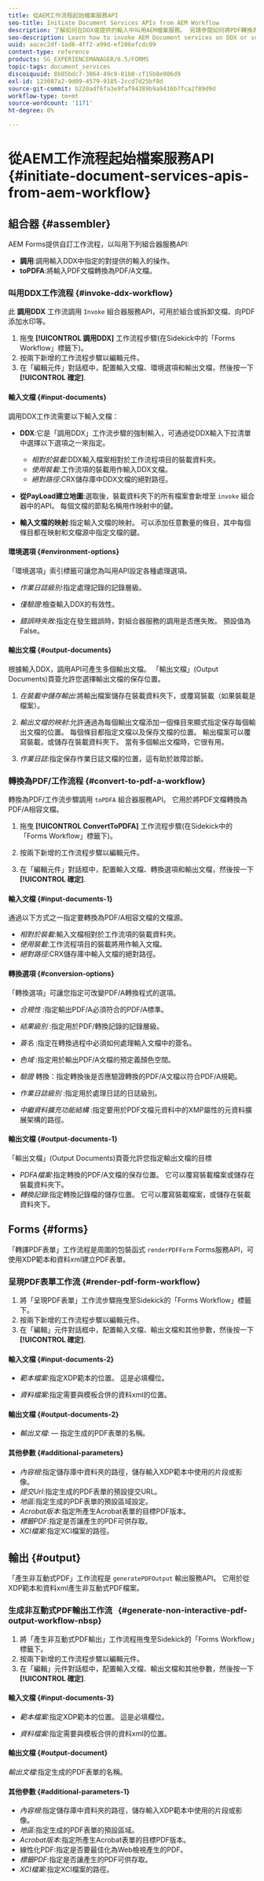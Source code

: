 ```yaml
---
title: 從AEM工作流程起始檔案服務API
seo-title: Initiate Document Services APIs from AEM Workflow
description: 了解如何在DDX或提供的輸入中叫用AEM檔案服務。 另請參閱如何將PDF轉換為PDF/A
seo-description: Learn how to invoke AEM Document services on DDX or supplied inputs. Also see hwo to convert PDF to PDF/A
uuid: aacec2df-1ad6-4ff2-a99d-ef206efcdc09
content-type: reference
products: SG_EXPERIENCEMANAGER/6.5/FORMS
topic-tags: document_services
discoiquuid: 8b85bdc7-3864-49c9-81b0-cf15b8e986d9
exl-id: 123087a2-9d09-4579-9185-2ccd7d25bf8d
source-git-commit: b220adf6fa3e9faf94389b9a9416b7fca2f89d9d
workflow-type: tm+mt
source-wordcount: '1171'
ht-degree: 0%

---
```


# 從AEM工作流程起始檔案服務API  {#initiate-document-services-apis-from-aem-workflow}

## 組合器 {#assembler}

AEM Forms提供自訂工作流程，以叫用下列組合器服務API:

* **調用**:調用輸入DDX中指定的對提供的輸入的操作。
* **toPDFA**:將輸入PDF文檔轉換為PDF/A文檔。

### 叫用DDX工作流程 {#invoke-ddx-workflow}

此 **調用DDX** 工作流調用 `Invoke` 組合器服務API，可用於組合或拆卸文檔、向PDF添加水印等。

1. 拖曳 **[!UICONTROL 調用DDX]** 工作流程步驟(在Sidekick中的「Forms Workflow」標籤下)。
1. 按兩下新增的工作流程步驟以編輯元件。
1. 在「編輯元件」對話框中，配置輸入文檔、環境選項和輸出文檔，然後按一下 **[!UICONTROL 確定]**.

#### 輸入文檔 {#input-documents}

調用DDX工作流需要以下輸入文檔：

* **DDX**:它是「調用DDX」工作流步驟的強制輸入，可通過從DDX輸入下拉清單中選擇以下選項之一來指定。

   * *相對於裝載*:DDX輸入檔案相對於工作流程項目的裝載資料夾。
   * *使用裝載*:工作流項的裝載用作輸入DDX文檔。
   * *絕對路徑*:CRX儲存庫中DDX文檔的絕對路徑。

* **從PayLoad建立地圖**:選取後，裝載資料夾下的所有檔案會新增至 `invoke` 組合器中的API。 每個文檔的節點名稱用作映射中的鍵。

* **輸入文檔的映射**:指定輸入文檔的映射。 可以添加任意數量的條目，其中每個條目都在映射和文檔源中指定文檔的鍵。

#### 環境選項 {#environment-options}

「環境選項」索引標籤可讓您為叫用API設定各種處理選項。

* *作業日誌級別*:指定處理記錄的記錄層級。
* *僅驗證*:檢查輸入DDX的有效性。

* *錯誤時失敗*:指定在發生錯誤時，對組合器服務的調用是否應失敗。 預設值為False。

#### 輸出文檔 {#output-documents}

根據輸入DDX，調用API可產生多個輸出文檔。 「輸出文檔」(Output Documents)頁簽允許您選擇輸出文檔的保存位置。

1. *在裝載中儲存輸出*:將輸出檔案儲存在裝載資料夾下，或覆寫裝載（如果裝載是檔案）。
1. *輸出文檔的映射*:允許通過為每個輸出文檔添加一個條目來顯式指定保存每個輸出文檔的位置。 每個條目都指定文檔以及保存文檔的位置。 輸出檔案可以覆寫裝載，或儲存在裝載資料夾下。 當有多個輸出文檔時，它很有用。

1. *作業日誌*:指定保存作業日誌文檔的位置，這有助於故障診斷。

### 轉換為PDF/工作流程 {#convert-to-pdf-a-workflow}

轉換為PDF/工作流步驟調用 `toPDFA` 組合器服務API。 它用於將PDF文檔轉換為PDF/A相容文檔。

1. 拖曳 **[!UICONTROL ConvertToPDFA]** 工作流程步驟(在Sidekick中的「Forms Workflow」標籤下)。

1. 按兩下新增的工作流程步驟以編輯元件。
1. 在「編輯元件」對話框中，配置輸入文檔、轉換選項和輸出文檔，然後按一下 **[!UICONTROL 確定]**.

#### 輸入文檔 {#input-documents-1}

通過以下方式之一指定要轉換為PDF/A相容文檔的文檔源。

* *相對於裝載*:輸入文檔相對於工作流項的裝載資料夾。
* *使用裝載*:工作流程項目的裝載將用作輸入文檔。
* *絕對路徑*:CRX儲存庫中輸入文檔的絕對路徑。

#### 轉換選項 {#conversion-options}

「轉換選項」可讓您指定可改變PDF/A轉換程式的選項。

* *合規性* :指定輸出PDF/A必須符合的PDF/A標準。
* *結果級別* :指定用於PDF/轉換記錄的記錄層級。
* *簽名* :指定在轉換過程中必須如何處理輸入文檔中的簽名。
* *色域* :指定用於輸出PDF/A文檔的預定義顏色空間。
* *驗證* 轉換：指定轉換後是否應驗證轉換的PDF/A文檔以符合PDF/A規範。
* *作業日誌級別* :指定用於處理日誌的日誌級別。

* *中繼資料擴充功能結構* :指定要用於PDF文檔元資料中的XMP屬性的元資料擴展架構的路徑。

#### 輸出文檔 {#output-documents-1}

「輸出文檔」(Output Documents)頁簽允許您指定輸出文檔的目標

* *PDFA檔案*:指定轉換的PDF/A文檔的保存位置。 它可以覆寫裝載檔案或儲存在裝載資料夾下。
* *轉換記錄*:指定轉換記錄檔的儲存位置。 它可以覆寫裝載檔案，或儲存在裝載資料夾下。

## Forms {#forms}

「轉譯PDF表單」工作流程是周圍的包裝函式 `renderPDFForm` Forms服務API，可使用XDP範本和資料xml建立PDF表單。

### 呈現PDF表單工作流 {#render-pdf-form-workflow}

1. 將「呈現PDF表單」工作流步驟拖曳至Sidekick的「Forms Workflow」標籤下。
1. 按兩下新增的工作流程步驟以編輯元件。
1. 在「編輯」元件對話框中，配置輸入文檔、輸出文檔和其他參數，然後按一下 **[!UICONTROL 確定]**.

#### 輸入文檔 {#input-documents-2}

* *範本檔案*:指定XDP範本的位置。 這是必填欄位。

* *資料檔案*:指定需要與模板合併的資料xml的位置。

#### 輸出文檔 {#output-documents-2}

* *輸出文檔*: — 指定生成的PDF表單的名稱。

#### 其他參數 {#additional-parameters}

* *內容根*:指定儲存庫中資料夾的路徑，儲存輸入XDP範本中使用的片段或影像。
* *提交Url*:指定生成的PDF表單的預設提交URL。
* *地區*:指定生成的PDF表單的預設區域設定。
* *Acrobat版本*:指定所產生Acrobat表單的目標PDF版本。
* *標籤PDF*:指定是否讓產生的PDF可供存取。
* *XCI檔案*:指定XCI檔案的路徑。

## 輸出 {#output}

「產生非互動式PDF」工作流程是 `generatePDFOutput` 輸出服務API。 它用於從XDP範本和資料xml產生非互動式PDF檔案。

### 生成非互動式PDF輸出工作流   {#generate-non-interactive-pdf-output-workflow-nbsp}

1. 將「產生非互動式PDF輸出」工作流程拖曳至Sidekick的「Forms Workflow」標籤下。
1. 按兩下新增的工作流程步驟以編輯元件。
1. 在「編輯」元件對話框中，配置輸入文檔、輸出文檔和其他參數，然後按一下 **[!UICONTROL 確定]**.

#### 輸入文檔 {#input-documents-3}

* *範本檔案*:指定XDP範本的位置。 這是必填欄位。

* *資料檔案*:指定需要與模板合併的資料xml的位置。

#### 輸出文檔 {#output-document}

*輸出文檔*:指定生成的PDF表單的名稱。

#### 其他參數 {#additional-parameters-1}

* *內容根*:指定儲存庫中資料夾的路徑，儲存輸入XDP範本中使用的片段或影像。
* *地區*:指定生成的PDF表單的預設區域。
* *Acrobat版本*:指定所產生Acrobat表單的目標PDF版本。
* 線性化PDF:指定是否要最佳化為Web檢視產生的PDF。
* *標籤PDF*:指定是否讓產生的PDF可供存取。
* *XCI檔案*:指定XCI檔案的路徑。
